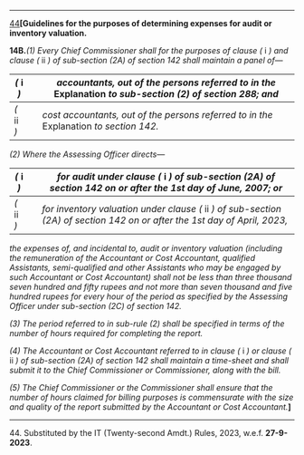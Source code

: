 ****

[44](javascript:ShowFootnote\('fn344'\);)**[Guidelines for the purposes of determining expenses for audit or inventory valuation.**

**14B.**_(1) Every Chief Commissioner shall for the purposes of clause (_ i _) and clause (_ ii _) of sub-section (2A) of section 142 shall maintain a panel of—_

 _(_ i _)_|  |  _accountants, out of the persons referred to in the_ Explanation _to sub-section (2) of section 288; and_  
---|---|---  
 _(_ ii _)_|  |  _cost accountants, out of the persons referred to in the_ Explanation _to section 142._  
  
_(2) Where the Assessing Officer directs—_

 _(_ i _)_|  |  _for audit under clause (_ i _) of sub-section (2A) of section 142 on or after the 1st day of June, 2007; or_  
---|---|---  
 _(_ ii _)_|  |  _for inventory valuation under clause (_ ii _) of sub-section (2A) of section 142 on or after the 1st day of April, 2023,_  
  
_the expenses of, and incidental to, audit or inventory valuation (including the remuneration of the Accountant or Cost Accountant, qualified Assistants, semi-qualified and other Assistants who may be engaged by such Accountant or Cost Accountant) shall not be less than three thousand seven hundred and fifty rupees and not more than seven thousand and five hundred rupees for every hour of the period as specified by the Assessing Officer under sub-section (2C) of section 142._

_(3) The period referred to in sub-rule (2) shall be specified in terms of the number of hours required for completing the report._

_(4) The Accountant or Cost Accountant referred to in clause (_ i _) or clause (_ ii _) of sub-section (2A) of section 142 shall maintain a time-sheet and shall submit it to the Chief Commissioner or Commissioner, along with the bill._

_(5) The Chief Commissioner or the Commissioner shall ensure that the number of hours claimed for billing purposes is commensurate with the size and quality of the report submitted by the Accountant or Cost Accountant._**]**

* * *

44\. Substituted by the IT (Twenty-second Amdt.) Rules, 2023, w.e.f. **27-9-2023**.